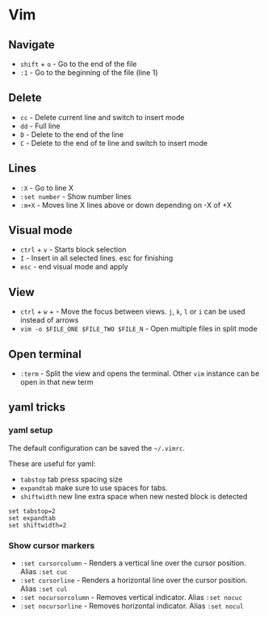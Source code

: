 # Vim

## Navigate
* `shift` +  `o`    - Go to the end of the file
* `:1`              - Go to the beginning of the file (line 1)

## Delete
* `cc`  - Delete current line and switch to insert mode
* `dd`  - Full line
* `D`   - Delete to the end of the line
* `C`   - Delete to the end of te line and switch to insert mode

## Lines
* `:X`          - Go to line X
* `:set number` - Show number lines
* `:m+X`        - Moves line X lines above or down depending on -X of +X

## Visual mode
* `ctrl` + `v`  - Starts block selection
* `I`           - Insert in all selected lines. esc for finishing
* `esc`         - end visual mode and apply

## View
* `ctrl` + `w` + <arrow>                    - Move the focus between views. `j`, `k`, `l` or `i` can be used instead of arrows
* `vim -o $FILE_ONE $FILE_TWO $FILE_N`      - Open multiple files in split mode

## Open terminal
* `:term`           - Split the view and opens the terminal. Other `vim` instance can be open in that new term

## yaml tricks

### yaml setup
The default configuration can be saved the `~/.vimrc`.

These are useful for yaml:
* `tabstop`     tab press spacing size
* `expandtab`   make sure to use spaces for tabs. 
* `shiftwidth`  new line extra space when new nested block is detected

```shell
set tabstop=2
set expandtab
set shiftwidth=2
```

### Show cursor markers

* `:set cursorcolumn`         - Renders a vertical line over the cursor position. Alias `:set cuc`
* `:set cursorline`           - Renders a horizontal line over the cursor position. Alias `:set cul`
* `:set nocursorcolumn`       - Removes vertical indicator. Alias `:set nocuc`
* `:set nocursorline`         - Removes horizontal indicator. Alias `:set nocul`
